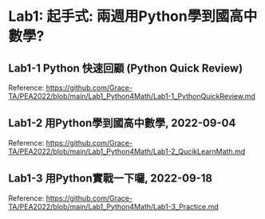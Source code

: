 # Lab1: 起手式: 兩週用Python學到國高中數學?

## Lab1-1 Python 快速回顧 (Python Quick Review)

Reference: https://github.com/Grace-TA/PEA2022/blob/main/Lab1_Python4Math/Lab1-1_PythonQuickReview.md

## Lab1-2 用Python學到國高中數學, 2022-09-04

Reference: https://github.com/Grace-TA/PEA2022/blob/main/Lab1_Python4Math/Lab1-2_QucikLearnMath.md

## Lab1-3 用Python實戰一下囉, 2022-09-18

Reference: https://github.com/Grace-TA/PEA2022/blob/main/Lab1_Python4Math/Lab1-3_Practice.md
